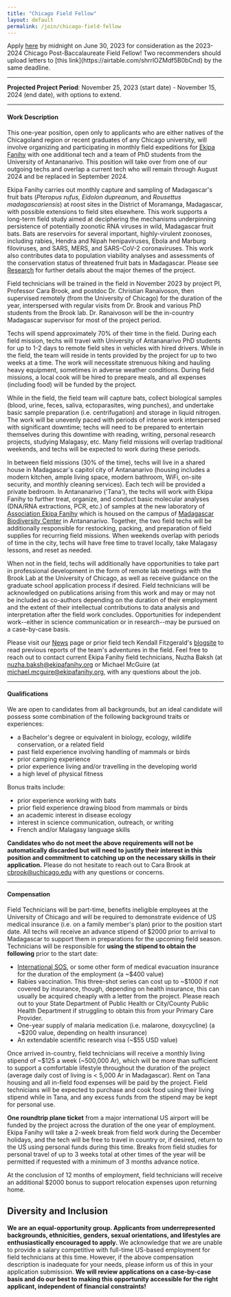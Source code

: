 ```yaml
---
title: "Chicago Field Fellow"
layout: default
permalink: /join/chicago-field-fellow
---
```


<div class="bs-callout bs-callout-warning">
  <p>Apply <a href="https://airtable.com/shr0RFNYVfvR12Tfh">here</a> by midnight on June 30, 2023 for consideration as the 2023-2024 Chicago Post-Baccalaureate Field Fellow! Two recommenders should upload letters to [this link](https://airtable.com/shrrlOZMdf5B0bCnd) by the same deadline.</p>
</div>

---

**Projected Project Period**: November 25, 2023 (start date) - November 15, 2024 (end date), with options to extend. 

---

#### **Work Description**

This one-year position, open only to applicants who are either natives of the Chicagoland region or recent graduates of any Chicago university, will involve organizing and participating in monthly field expeditions for [Ekipa Fanihy](/team) with one additional tech and a team of PhD students from the University of Antananarivo. This position will take over from one of our outgoing techs and overlap a current tech who will remain through August 2024 and be replaced in September 2024. 

Ekipa Fanihy carries out monthly capture and sampling of Madagascar's fruit bats (*Pteropus rufus,* *Eidolon dupreanum,* and *Rousettus madagascariensis*) at roost sites in the District of Moramanga, Madagascar, with possible extensions to field sites elsewhere. This work supports a long-term field study aimed at deciphering the mechanisms underpinning persistence of potentially zoonotic RNA viruses in wild, Madagascar fruit bats. Bats are reservoirs for several important, highly-virulent zoonoses, including rabies, Hendra and Nipah henipaviruses, Ebola and Marburg filoviruses, and SARS, MERS, and SARS-CoV-2 coronaviruses. This work also contributes data to population viability analyses and assessments of the conservation status of threatened fruit bats in Madagascar. Please see [Research](/research_interests) for further details about the major themes of the project.

Field technicians will be trained in the field in November 2023 by project PI, Professor Cara Brook, and postdoc Dr. Christian Ranaivoson, then supervised remotely (from the University of Chicago) for the duration of the year, interspersed with regular visits from Dr. Brook and various PhD students from the Brook lab. Dr. Ranaivoson will be the in-country Madagascar supervisor for most of the project period.

Techs will spend approximately 70% of their time in the field. During each field mission, techs will travel with University of Antananarivo PhD students for up to 1-2 days to remote field sites in vehicles with hired drivers. While in the field, the team will reside in tents provided by the project for up to two weeks at a time. The work will necessitate strenuous hiking and hauling heavy equipment, sometimes in adverse weather conditions. During field missions, a local cook will be hired to prepare meals, and all expenses (including food) will be funded by the project.  

While in the field, the field team will capture bats, collect biological samples (blood, urine, feces, saliva, ectoparasites, wing punches), and undertake basic sample preparation (i.e. centrifugation) and storage in liquid nitrogen. The work will be unevenly paced with periods of intense work interspersed with significant downtime; techs will need to be prepared to entertain themselves during this downtime with reading, writing, personal research projects, studying Malagasy, etc. Many field missions will overlap traditional weekends, and techs will be expected to work during these periods.

In between field missions (30% of the time), techs will live in a shared house in Madagascar's capitol city of Antananarivo (housing includes a modern kitchen, ample living space, modern bathroom, WiFi, on-site security, and monthly cleaning services). Each tech will be provided a private bedroom. In Antananarivo ('Tana'), the techs will work with Ekipa Fanihy to further treat, organize, and conduct basic molecular analyses (DNA/RNA extractions, PCR, etc.) of samples at the new laboratory of [Association Ekipa Fanihy](https://ekipafanihy.org/) which is housed on the campus of [Madagascar Biodiversity Center](https://www.madagascarbio.org/) in Antananarivo. Together, the two field techs will be additionally responsible for restocking, packing, and preparation of field supplies for recurring field missions. When weekends overlap with periods of time in the city, techs will have free time to travel locally, take Malagasy lessons, and reset as needed.

When not in the field, techs will additionally have opportunities to take part in professional development in the form of remote lab meetings with the Brook Lab at the University of Chicago, as well as receive guidance on the graduate school application process if desired. Field technicians will be acknowledged on publications arising from this work and may or may not be included as co-authors depending on the duration of their employment and the extent of their intellectual contributions to data analysis and interpretation after the field work concludes. Opportunities for independent work--either in science communication or in research--may be pursued on a case-by-case basis. 

Please visit our [News](/news) page or prior field tech Kendall Fitzgerald's [blogsite](https://fitzgeraldmadagascar.wordpress.com/) to read previous reports of the team's adventures in the field. Feel free to reach out to contact current Ekipa Fanihy field technicians, Nuzha Baksh (at [nuzha.baksh@ekipafanihy.org](mailto:nuzha.baksh@ekipafanihy.org) or Michael McGuire (at [michael.mcguire@ekipafanihy.org](mailto:michael.mcguire@ekipafanihy.org), with any questions about the job.

---

#### **Qualifications**

We are open to candidates from all backgrounds, but an ideal candidate will possess some combination of the following background traits or experiences:

* a Bachelor's degree or equivalent in biology, ecology, wildlife conservation, or a related field
* past field experience involving handling of mammals or birds
* prior camping experience
* prior experience living and/or travelling in the developing world
* a high level of physical fitness

Bonus traits include:

* prior experience working with bats
* prior field experience drawing blood from mammals or birds
* an academic interest in disease ecology
* interest in science communication, outreach, or writing
* French and/or Malagasy language skills

**Candidates who do not meet the above requirements will not be automatically discarded but will need to justify their interest in this position and commitment to catching up on the necessary skills in their application.** Please do not hesitate to reach out to Cara Brook at [cbrook@uchicago.edu](mailto:cbrook@uchicago.edu) with any questions or concerns.

---

#### **Compensation**

Field Technicians will be part-time, benefits ineligible employees at the University of Chicago and will be required to demonstrate evidence of US medical insurance (i.e. on a family member's plan) prior to the position start date. All techs will receive an advance stipend of $2000 prior to arrival to Madagascar to support them in preparations for the upcoming field season. Technicians will be responsible for **using the stipend to obtain the following** prior to the start date:

- [International SOS](https://www.internationalsos.com/), or some other form of medical evacuation insurance for the duration of the employment (a ~$400 value)
- Rabies vaccination. This three-shot series can cost up to ~$1000 if not covered by insurance, though, depending on health insurance, this can usually be acquired cheaply with a letter from the project. Please reach out to your State Department of Public Health or City/County Public Health Department if struggling to obtain this from your Primary Care Provider.
- One-year supply of malaria medication (i.e. malarone, doxycycline) (a ~$200 value, depending on health insurance)
- An extendable scientific research visa (~$55 USD value)

Once arrived in-country, field technicians will receive a monthly living stipend of ~$125 a week (~500,000 Ar), which will be more than sufficient to support a comfortable lifestyle throughout the duration of the project (average daily cost of living is < 5,000 Ar in Madagascar). Rent on Tana housing and all in-field food expenses will be paid by the project. Field technicians will be expected to purchase and cook food using their living stipend while in Tana, and any excess funds from the stipend may be kept for personal use. 

**One roundtrip plane ticket** from a major international US airport will be funded by the project across the duration of the one year of employment. Ekipa Fanihy will take a 2-week break from field work during the December holidays, and the tech will be free to travel in country or, if desired, return to the US using personal funds during this time. Breaks from field studies for personal travel of up to 3 weeks total at other times of the year will be permitted if requested with a minimum of 3 months advance notice.

At the conclusion of 12 months of employment, field technicians will receive an additional $2000 bonus to support relocation expenses upon returning home.


## **Diversity and Inclusion**

**We are an equal-opportunity group. Applicants from underrepresented backgrounds, ethnicities, genders, sexual orientations, and lifestyles are enthusiastically encouraged to apply.** We acknowledge that we are unable to provide a salary competitive with full-time US-based employment for field technicians at this time. However, if the above compensation description is inadequate for your needs, please inform us of this in your application submission. **We will review applications on a case-by-case basis and do our best to making this opportunity accessible for the right applicant, independent of financial constraints!**
